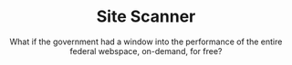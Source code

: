 ---
title: Site Scanner
subtitle: What if the government had a window into the performance of the entire federal webspace, on-demand, for free?
description: What is the government had a window into the performance of the entire federal webspace, on-demand, for free? Find out how 10x made this happen.
excerpt: "A lot of government websites fall short when compared to the private sector — they can be less secure, less accessible, and less monitored. The project team worked to improve this by creating Site Scanner, a website scanner that allows government web managers to gather real-time intel on the performance of the websites they oversee. The tool runs customizable scans and provides data about everything from the use of the U.S. Web Design System to the presence of secure web components, with more functionality coming each sprint."
template: "6"
footer: 10x-in-the-wild
intro: |-
  Federal websites are some of the most critical channels the government uses to communicate information to the public; however, there are so many requirements and best practices to keep track of that this landscape can be bewildering. This project explored how modern tools can empower federal government web managers to do their jobs more efficiently. Through careful research and partnerships with existing actors in the federal web space, 10x designed, built, and shipped a product that helps web managers meet the public’s needs. Site Scanner (formerly known as Spotlight) is a customizable, automated scanning service that generates real-time intelligence for agencies that they can use to improve their websites to better serve the public. Site Scanner not only reduces the legwork that this type of work has traditionally involved, but it also promotes compliance with various government mandates, including the use of U.S. Web Design System components and certain security protocols.
impact: |-
  ## Why this matters

  This project will deliver impact for both government web managers and the public. Web managers will be able to uncover opportunities for improving their websites and the public will benefit from better digital experiences while interacting with the government.
approach: |-
  ## What we did

  We delivered a platform that hosts customizable scans that uncover business intelligence and real-time analysis for government web managers. 

  ### How we did it

  We conducted extensive user research into the needs of web managers, we spoke with the teams behind existing web analysis tools to see how we could complement their work, and we brought on engineers to build the scans.

  ### Where we are today

  Currently, the team is building out the front-end interface of the scanner to allow more non-technical users to benefit from the tool, in addition to developing new scanning capabilities. 
future: |-
  ## Next steps

  Site Scanner will continue to develop new functionalities to solve problems for more people. It looks like the long-term home and support for Site Scanner will come from within 10x’s own organization — TTS, where it can thrive alongside other offerings, including the USWDS and the Digital Analytics Program.
links:
  - link: https://github.com/18F/site-scanning
    text: Github repository
phaseData:
  phase: "4"
  status: "1"
  summary: Phase 4 is still in progress
projectType: Innovation
projectUrl: ""
summary:
  - text: Managing federal websites and their many regulatory requirements is challenging
  - text: There is little visibility into compliance and best practices to improve the experience
  - text: We had an opportunity to provide tools that will allow web managers to make impactful, user-centric decisions
team:
  members: Lauren Ancona, Heather Battaglia, Alex Bielen, Gray Brooks, Eleni Gesch-Karamanlidis, Matt Henry, Waldo Jacquith, Robert Jolly, Nikke Lee, Vicki McFadden, Daniel Naab, and Tim Spencer
  submitter: Gray Brooks, TTS and Eric Mill, 18F alum
topics: Compliance officers, Designers, Engineers, Government web managers
---